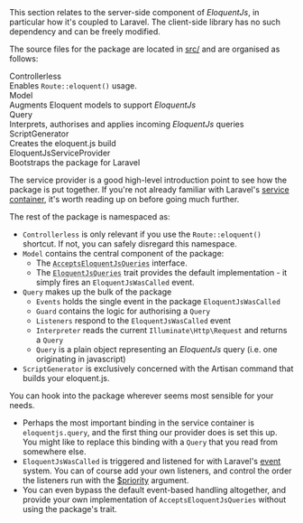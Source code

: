 
<div class="ui basic secondary segment">
  This section relates to the server-side component of <em>EloquentJs</em>,
  in particular how it's coupled to Laravel.
  The client-side library has no such dependency and can be freely modified.
</div>

The source files for the package are located in <a href="https://github.com/parsnick/eloquentjs/tree/master/src" class="ui label" title="View on GitHub"><i class="folder icon"></i> src/</a> and are organised as follows:

<div class="ui relaxed celled list">

  <div class="item">
    <i class="open folder icon"></i>
    <div class="content">
      <div class="header">Controllerless</div>
      <div class="description">Enables <code class="small">Route::eloquent()</code> usage.</div>
    </div>
  </div>

  <div class="item">
    <i class="open folder icon"></i>
    <div class="content">
      <div class="header">Model</div>
      <div class="description">Augments Eloquent models to support <em>EloquentJs</em></div>
    </div>
  </div>

  <div class="item">
   <i class="open folder icon"></i>
    <div class="content">
      <div class="header">Query</div>
      <div class="description">Interprets, authorises and applies incoming <em>EloquentJs</em> queries</div>
    </div>
  </div>

  <div class="item">
    <i class="open folder icon"></i>
    <div class="content">
      <div class="header">ScriptGenerator</div>
      <div class="description">Creates the eloquent.js build</div>
    </div>
  </div>

  <div class="item">
    <i class="file code outline icon"></i>
    <div class="content">
      <div class="header">EloquentJsServiceProvider</div>
      <div class="description">Bootstraps the package for Laravel</div>
    </div>
  </div>

</div>

The service provider [<i class="tiny external icon"></i>](https://github.com/parsnick/eloquentjs/blob/master/src/EloquentJsServiceProvider.php)
is a good high-level introduction point to see how the package is put together. If you're not already
familiar with Laravel's [service container](https://laravel.com/docs/5.2/container), it's worth reading
up on before going much further.

The rest of the package is namespaced as:

* `Controllerless` is only relevant if you use the `Route::eloquent()` shortcut.
  If not, you can safely disregard this namespace.
* `Model` contains the central component of the package:
  * The <code><abbr title="EloquentJs\Model\AcceptsEloquentJsQueries">AcceptsEloquentJsQueries</abbr></code> interface.
  * The <code><abbr title="EloquentJs\Model\EloquentJsQueries">EloquentJsQueries</abbr></code>
    trait provides the default implementation - it simply fires an `EloquentJsWasCalled` event.
* `Query` makes up the bulk of the package
  * `Events` holds the single event in the package `EloquentJsWasCalled`
  * `Guard` contains the logic for authorising a `Query`
  * `Listeners` respond to the `EloquentJsWasCalled` event
  * `Interpreter` reads the current `Illuminate\Http\Request` and returns a `Query`
  * `Query` is a plain object representing an *EloquentJs* query (i.e. one originating in javascript)
* `ScriptGenerator` is exclusively concerned with the Artisan command that builds your eloquent.js.

You can hook into the package wherever seems most sensible for your needs.

* Perhaps the most important binding in the service container is `eloquentjs.query`, and the first thing
  our provider does is set this up. You might like to replace this binding with a `Query` that you read
  from somewhere else.
* `EloquentJsWasCalled` is triggered and listened for with Laravel's [event](https://laravel.com/docs/5.2/events)
  system. You can of course add your own listeners, and control the order the listeners run with
  the [$priority](https://laravel.com/api/5.2/Illuminate/Contracts/Events/Dispatcher.html#method_listen)
  argument.
* You can even bypass the default event-based handling altogether, and provide your own
  implementation of `AcceptsEloquentJsQueries` without using the package's trait.
